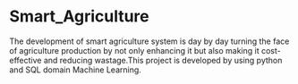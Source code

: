 # Smart_Agriculture
The development of smart agriculture system is day by day turning the face of agriculture production by not only enhancing it but also making it cost-effective and reducing wastage.This project is developed by using python and SQL domain Machine Learning.

